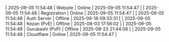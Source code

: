 | 2025-09-05 11:54:48 | Website | Online | 2025-09-05 11:54:47 |
| 2025-09-05 11:54:48 | Registration | Online | 2025-09-05 11:54:47 |
| 2025-09-05 11:54:48 | Auth Server | Offline | 2025-08-18 09:33:31 |
| 2025-09-05 11:54:48 | Kezan (PvE) | Offline | 2025-08-03 17:58:02 |
| 2025-09-05 11:54:48 | Gurubashi (PvP) | Offline | 2025-08-23 21:44:06 |
| 2025-09-05 11:54:48 | Cloudflare | Online | 2025-09-05 11:54:47 |
